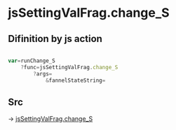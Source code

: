 # jsSettingValFrag.change_S

## Difinition by js action

```js.js

var=runChange_S
	?func=jsSettingValFrag.change_S
		?args=
			&fannelStateString=
```

## Src

-> [jsSettingValFrag.change_S](https://github.com/puutaro/CommandClick/blob/master/app/src/main/java/com/puutaro/commandclick/fragment_lib/terminal_fragment/js_interface/system/JsSettingValFrag.kt#L24)


